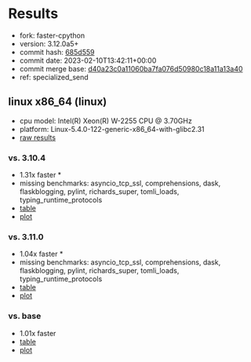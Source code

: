 # Results

- fork: faster-cpython
- version: 3.12.0a5+
- commit hash: [685d559](https://github.com/faster%2dcpython/cpython/commit/685d559)
- commit date: 2023-02-10T13:42:11+00:00
- commit merge base: [d40a23c0a11060ba7fa076d50980c18a11a13a40](https://github.com/faster%2dcpython/cpython/commit/d40a23c0a11060ba7fa076d50980c18a11a13a40)
- ref: specialized_send

## linux x86_64 (linux)

- cpu model: Intel(R) Xeon(R) W-2255 CPU @ 3.70GHz
- platform: Linux-5.4.0-122-generic-x86_64-with-glibc2.31
- [raw results](bm-20230210-linux-x86_64-faster%252dcpython-specialized_send-3.12.0a5%2B-685d559.json)

### vs. 3.10.4

- 1.31x faster \*
- missing benchmarks: asyncio_tcp_ssl, comprehensions, dask, flaskblogging, pylint, richards_super, tomli_loads, typing_runtime_protocols
- [table](bm-20230210-linux-x86_64-faster%252dcpython-specialized_send-3.12.0a5%2B-685d559-vs-3.10.4.md)
- [plot](bm-20230210-linux-x86_64-faster%252dcpython-specialized_send-3.12.0a5%2B-685d559-vs-3.10.4.png)

### vs. 3.11.0

- 1.04x faster \*
- missing benchmarks: asyncio_tcp_ssl, comprehensions, dask, flaskblogging, pylint, richards_super, tomli_loads, typing_runtime_protocols
- [table](bm-20230210-linux-x86_64-faster%252dcpython-specialized_send-3.12.0a5%2B-685d559-vs-3.11.0.md)
- [plot](bm-20230210-linux-x86_64-faster%252dcpython-specialized_send-3.12.0a5%2B-685d559-vs-3.11.0.png)

### vs. base

- 1.01x faster
- [table](bm-20230210-linux-x86_64-faster%252dcpython-specialized_send-3.12.0a5%2B-685d559-vs-base.md)
- [plot](bm-20230210-linux-x86_64-faster%252dcpython-specialized_send-3.12.0a5%2B-685d559-vs-base.png)

